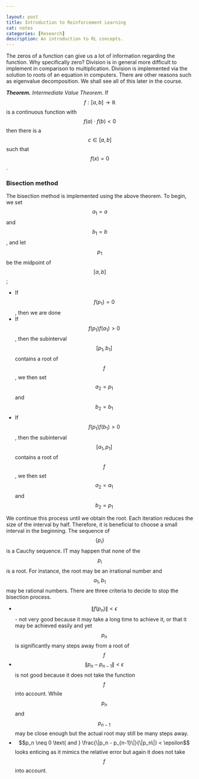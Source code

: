 ```yaml
---

layout: post
title: Introduction to Reinforcement Learning
cat: notes
categories: [Research]
description: An introduction to RL concepts.
---
```

<script type="text/javascript" id="MathJax-script" defer
  src="https://cdn.jsdelivr.net/npm/mathjax@3/es5/tex-svg.js">
</script>

The zeros of a function can give us a lot of information regarding the function. Why specifically zero? Division is in general more difficult to implement in comparison to multiplication. Division is implemented via the solution to roots of an equation in computers. There are other reasons such as eigenvalue decomposition. We shall see all of this later in the course. 

***Theorem.*** *Intermediate Value Theorem*. If $$f: [a, b] \to \mathbb R$$ is a continuous function with $$f(a)\cdot f(b) < 0$$ then there is a $$c \in [a, b]$$ such that $$f(x) = 0$$.

### Bisection method

The bisection method is implemented using the above theorem. To begin, we set $$a_1 = a$$ and $$b_1 = b$$, and let $$p_1$$ be the midpoint of $$[a, b]$$; 

- If $$f(p_1) = 0$$, then we are done
- If $$f(p_1)f(a_1)>0$$, then the subinterval $$[p_1, b_1]$$ contains a root of $$f$$, we then set $$a_2 = p_1$$ and $$b_2 = b_1$$
- If $$f(p_1)f(b_1)>0$$, then the subinterval $$[a_1, p_1]$$ contains a root of $$f$$, we then set $$a_2 = a_1$$ and $$b_2 = p_1$$

We continue this process until we obtain the root. Each iteration reduces the size of the interval by half. Therefore, it is beneficial to choose a small interval in the beginning. The sequence of $$\{p_i\}$$ is a Cauchy sequence. IT may happen that none of the $$p_i$$ is a root. For instance, the root may be an irrational number and $$a_1, b_1$$ may be rational numbers. There are three criteria to decide to stop the bisection process.

- $$\|f(p_n)\| < \epsilon$$ - not very good because it may take a long time to achieve it, or that it may be achieved easily and yet $$p_n$$ is significantly many steps away from a root of $$f$$ 
- $$\|p_n - p_{n-1}\| <\epsilon$$ is not good because it does not take the function $$f$$ into account. While $$p_n$$ and $$p_{n-1}$$ may be close enough but the actual root may still be many steps away.
- $$p_n \neq 0 \text{ and } \frac{\|p_n - p_{n-1}\|}{\|p_n\|} < \epsilon$$ looks enticing as it mimics the relative error but again it does not take $$f$$ into account.
